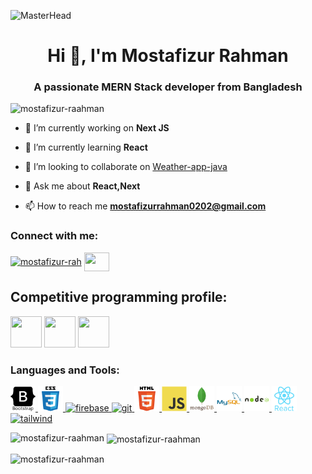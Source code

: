 ![MasterHead](https://user-images.githubusercontent.com/95478989/198955082-6e78ebb5-e1e4-49f9-8d32-6e5af3984dcd.gif)
<h1 align="center">Hi 👋, I'm Mostafizur Rahman</h1>
<h3 align="center">A passionate MERN Stack developer from Bangladesh</h3>
 <img width="400" align="right" src="https://i.pinimg.com/originals/68/f3/ff/68f3ff8ddc1699f6234abee4e1d58dd9.gif"
        alt="">

<p align="left"> <img src="https://komarev.com/ghpvc/?username=mostafizur-raahman&label=Profile%20views&color=0e75b6&style=flat" alt="mostafizur-raahman" /> </p>

- 🔭 I’m currently working on **Next JS**
- 🌱 I’m currently learning **React**

- 👯 I’m looking to collaborate on [Weather-app-java](https://github.com/mostafizur-raahman/Android-final-project)

- 💬 Ask me about **React,Next**

- 📫 How to reach me **mostafizurrahman0202@gmail.com**

<h3 align="left">Connect with me:</h3>
<p align="left">
<a href="https://linkedin.com/in/mostafizur-rah" target="blank"><img align="center" src="https://raw.githubusercontent.com/rahuldkjain/github-profile-readme-generator/master/src/images/icons/Social/linked-in-alt.svg" alt="mostafizur-rah" height="30" width="40" /></a>
 <a href="https://www.facebook.com/username.mostafiz"> <img height="30" width="40" align="center" 
            src="https://upload.wikimedia.org/wikipedia/commons/thumb/5/51/Facebook_f_logo_%282019%29.svg/2048px-Facebook_f_logo_%282019%29.svg.png"
            alt=""></a>
</p>
 
<h2 align="left">Competitive programming profile:</h2>
 <a href="https://codeforces.com/profile/_MostaFiz"  target="blank"> <img height="50" width="50"
            src="https://res.cloudinary.com/practicaldev/image/fetch/s--N2_RJe5R--/c_imagga_scale,f_auto,fl_progressive,h_420,q_auto,w_1000/https://dev-to-uploads.s3.amazonaws.com/uploads/articles/cer3l19eex0wy900b101.jpg"
            alt=""></a>
            <a href="https://www.codechef.com/users/mostafizur_rah"> <img height="50" width="50"
            src="https://i.pinimg.com/originals/c5/d9/fc/c5d9fc1e18bcf039f464c2ab6cfb3eb6.jpg" alt=""></a>
            <a href="https://lightoj.com/user/mostafizurra1"> <img height="50" width="50"
            src="https://1.bp.blogspot.com/-SyNR31SZxoY/Wgm3yj6rQGI/AAAAAAAAGPE/TYqgWAyQ8jc7sn3mL02ywp_V18WmdUbGACK4BGAYYCw/s400/LightOj-Logo.jpeg"
            alt=""></a>

<h3 align="left">Languages and Tools:</h3>
</a> <a href="https://getbootstrap.com" target="_blank" rel="noreferrer"> <img src="https://raw.githubusercontent.com/devicons/devicon/master/icons/bootstrap/bootstrap-plain-wordmark.svg" alt="bootstrap" width="40" height="40"/> </a> <a href="https://www.w3schools.com/css/" target="_blank" rel="noreferrer"> <img src="https://raw.githubusercontent.com/devicons/devicon/master/icons/css3/css3-original-wordmark.svg" alt="css3" width="40" height="40"/> </a> <a href="https://firebase.google.com/" target="_blank" rel="noreferrer"> <img src="https://www.vectorlogo.zone/logos/firebase/firebase-icon.svg" alt="firebase" width="40" height="40"/> </a> <a href="https://git-scm.com/" target="_blank" rel="noreferrer"> <img src="https://www.vectorlogo.zone/logos/git-scm/git-scm-icon.svg" alt="git" width="40" height="40"/> </a> <a href="https://www.w3.org/html/" target="_blank" rel="noreferrer"> <img src="https://raw.githubusercontent.com/devicons/devicon/master/icons/html5/html5-original-wordmark.svg" alt="html5" width="40" height="40"/> </a> <a href="https://developer.mozilla.org/en-US/docs/Web/JavaScript" target="_blank" rel="noreferrer"> <img src="https://raw.githubusercontent.com/devicons/devicon/master/icons/javascript/javascript-original.svg" alt="javascript" width="40" height="40"/> </a>  <a href="https://www.mongodb.com/" target="_blank" rel="noreferrer"> <img src="https://raw.githubusercontent.com/devicons/devicon/master/icons/mongodb/mongodb-original-wordmark.svg" alt="mongodb" width="40" height="40"/> </a> <a href="https://www.mysql.com/" target="_blank" rel="noreferrer"> <img src="https://raw.githubusercontent.com/devicons/devicon/master/icons/mysql/mysql-original-wordmark.svg" alt="mysql" width="40" height="40"/> </a> <a href="https://nodejs.org" target="_blank" rel="noreferrer"> <img src="https://raw.githubusercontent.com/devicons/devicon/master/icons/nodejs/nodejs-original-wordmark.svg" alt="nodejs" width="40" height="40"/> </a> <a href="https://reactjs.org/" target="_blank" rel="noreferrer"> <img src="https://raw.githubusercontent.com/devicons/devicon/master/icons/react/react-original-wordmark.svg" alt="react" width="40" height="40"/> </a> <a href="https://tailwindcss.com/" target="_blank" rel="noreferrer"> <img src="https://www.vectorlogo.zone/logos/tailwindcss/tailwindcss-icon.svg" alt="tailwind" width="40" height="40"/> </a> </p>

<p><img align="left" src="https://github-readme-stats.vercel.app/api/top-langs?username=mostafizur-raahman&show_icons=true&locale=en&layout=compact" alt="mostafizur-raahman" /></p>

<p>&nbsp;<img align="center" src="https://github-readme-stats.vercel.app/api?username=mostafizur-raahman&show_icons=true&locale=en" alt="mostafizur-raahman" /></p>

<p><img align="center" src="https://github-readme-streak-stats.herokuapp.com/?user=mostafizur-raahman&" alt="mostafizur-raahman" /></p>
